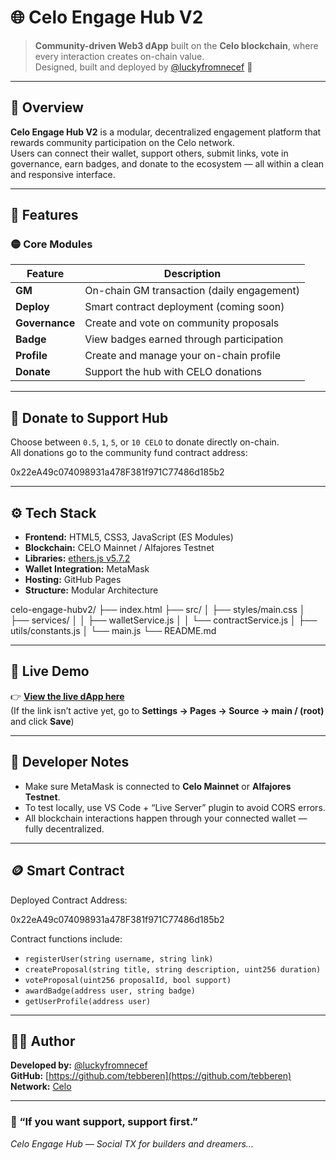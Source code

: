 # 🌐 Celo Engage Hub V2

> **Community-driven Web3 dApp** built on the **Celo blockchain**, where every interaction creates on-chain value.  
> Designed, built and deployed by [@luckyfromnecef](https://x.com/luckyfromnecef) 💛 

---

## 🚀 Overview

**Celo Engage Hub V2** is a modular, decentralized engagement platform that rewards community participation on the Celo network.  
Users can connect their wallet, support others, submit links, vote in governance, earn badges, and donate to the ecosystem — all within a clean and responsive interface.

---

## 🧩 Features

### 🟡 Core Modules
| Feature | Description |
|----------|--------------|
| **GM** | On-chain GM transaction (daily engagement) |
| **Deploy** | Smart contract deployment (coming soon) |
| **Governance** | Create and vote on community proposals |
| **Badge** | View badges earned through participation |
| **Profile** | Create and manage your on-chain profile |
| **Donate** | Support the hub with CELO donations |

---

## 💛 Donate to Support Hub
Choose between `0.5`, `1`, `5`, or `10 CELO` to donate directly on-chain.  
All donations go to the community fund contract address:

0x22eA49c074098931a478F381f971C77486d185b2

---

## ⚙️ Tech Stack

- **Frontend:** HTML5, CSS3, JavaScript (ES Modules)
- **Blockchain:** CELO Mainnet / Alfajores Testnet
- **Libraries:** [ethers.js v5.7.2](https://docs.ethers.io/v5/)
- **Wallet Integration:** MetaMask
- **Hosting:** GitHub Pages
- **Structure:** Modular Architecture  

celo-engage-hubv2/
├── index.html
├── src/
│   ├── styles/main.css
│   ├── services/
│   │   ├── walletService.js
│   │   └── contractService.js
│   ├── utils/constants.js
│   └── main.js
└── README.md

---

## 🔗 Live Demo

👉 **[View the live dApp here](https://tebberen.github.io/celo-engage-hubv2/)**  
(If the link isn’t active yet, go to **Settings → Pages → Source → main / (root)** and click **Save**)

---

## 🧠 Developer Notes

- Make sure MetaMask is connected to **Celo Mainnet** or **Alfajores Testnet**.
- To test locally, use VS Code + “Live Server” plugin to avoid CORS errors.
- All blockchain interactions happen through your connected wallet — fully decentralized.

---

## 🪙 Smart Contract

Deployed Contract Address:

0x22eA49c074098931a478F381f971C77486d185b2

Contract functions include:
- `registerUser(string username, string link)`
- `createProposal(string title, string description, uint256 duration)`
- `voteProposal(uint256 proposalId, bool support)`
- `awardBadge(address user, string badge)`
- `getUserProfile(address user)`

---

## 🧑‍💻 Author

**Developed by:** [@luckyfromnecef](https://x.com/luckyfromnecef)  
**GitHub:** [https://github.com/tebberen](https://github.com/tebberen)  
**Network:** [Celo](https://celo.org)

---

### 💫 “If you want support, support first.”  
_Celo Engage Hub — Social TX for builders and dreamers..._
